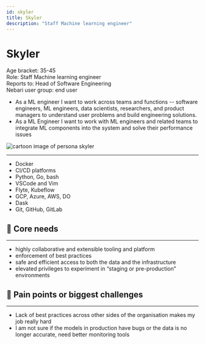 ```yaml
---
id: skyler
title: Skyler
description: "Staff Machine learning engineer"
---
```


# Skyler

Age bracket: 35-45  
Role: Staff Machine learning engineer  
Reports to: Head of Software Engineering  
Nebari user group: end user

- As a ML engineer I want to work across teams and functions -- software engineers, ML engineers, data scientists, researchers, and product managers to understand user problems and build engineering solutions.
- As a ML Engineer I want to work with ML engineers and related teams to integrate ML components into the system and solve their performance issues

![cartoon image of persona skyler](/img/references/skyler.png)

---

- Docker
- CI/CD platforms
- Python, Go, bash
- VSCode and Vim
- Flyte, Kubeflow
- GCP, Azure, AWS, DO
- Dask
- Git, GitHub, GitLab

## 🌮 Core needs

---

- highly collaborative and extensible tooling and platform
- enforcement of best practices
- safe and efficient access to both the data and the infrastructure
- elevated privileges to experiment in “staging or pre-production” environments

## 🐛 Pain points or biggest challenges

---

- Lack of best practices across other sides of the organisation makes my job really hard
- I am not sure if the models in production have bugs or the data is no longer accurate, need better monitoring tools
